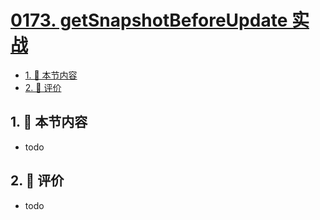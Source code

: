 # [0173. getSnapshotBeforeUpdate 实战](https://github.com/tnotesjs/TNotes.react/tree/main/notes/0173.%20getSnapshotBeforeUpdate%20%E5%AE%9E%E6%88%98)

<!-- region:toc -->

- [1. 🎯 本节内容](#1--本节内容)
- [2. 🫧 评价](#2--评价)

<!-- endregion:toc -->

## 1. 🎯 本节内容

- todo

## 2. 🫧 评价

- todo
